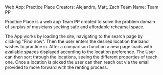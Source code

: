 Web App: Practice Place
Creators: Alejandro, Matt, Zach
Team Name: Team PP

Practice Place is a web app Team PP created to solve the problem domain of surplus of musicians seeking safe and affordable rehearsal space.

The App works by loading the site, navigating to the search page by clicking "Find now". Then the user enters the desired location the band wishes to practice in. After a comparison function a new page loads with available spaces displayed according to the location preference. The User can then sort through the locations, seeing the different properties of teach one. Once a location is picked the user can then reach out via the email provided to more forward with the renting process.
